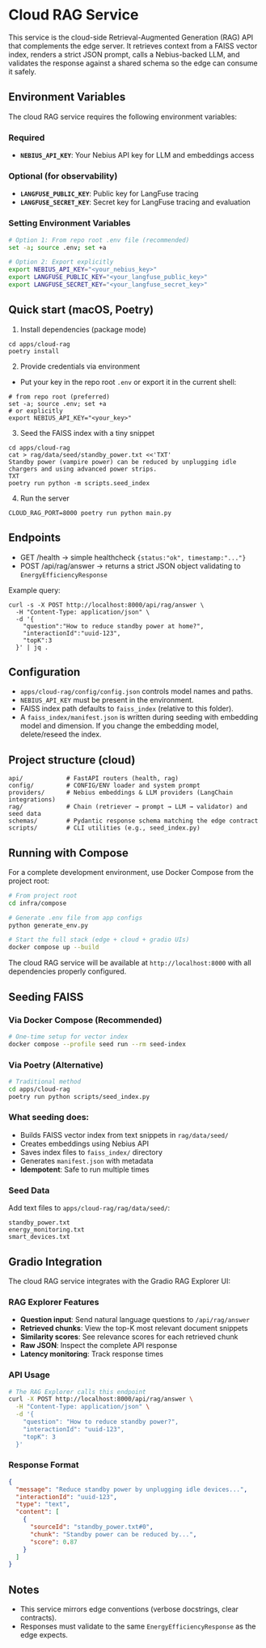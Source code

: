 # Cloud RAG Service

This service is the cloud-side Retrieval-Augmented Generation (RAG) API that complements the edge server. It retrieves context from a FAISS vector index, renders a strict JSON prompt, calls a Nebius-backed LLM, and validates the response against a shared schema so the edge can consume it safely.

## Environment Variables

The cloud RAG service requires the following environment variables:

### Required
- **`NEBIUS_API_KEY`**: Your Nebius API key for LLM and embeddings access

### Optional (for observability)
- **`LANGFUSE_PUBLIC_KEY`**: Public key for LangFuse tracing
- **`LANGFUSE_SECRET_KEY`**: Secret key for LangFuse tracing and evaluation

### Setting Environment Variables
```bash
# Option 1: From repo root .env file (recommended)
set -a; source .env; set +a

# Option 2: Export explicitly
export NEBIUS_API_KEY="<your_nebius_key>"
export LANGFUSE_PUBLIC_KEY="<your_langfuse_public_key>"
export LANGFUSE_SECRET_KEY="<your_langfuse_secret_key>"
```

## Quick start (macOS, Poetry)

1) Install dependencies (package mode)
```
cd apps/cloud-rag
poetry install
```

2) Provide credentials via environment
- Put your key in the repo root `.env` or export it in the current shell:
```
# from repo root (preferred)
set -a; source .env; set +a
# or explicitly
export NEBIUS_API_KEY="<your_key>"
```

3) Seed the FAISS index with a tiny snippet
```
cd apps/cloud-rag
cat > rag/data/seed/standby_power.txt <<'TXT'
Standby power (vampire power) can be reduced by unplugging idle chargers and using advanced power strips.
TXT
poetry run python -m scripts.seed_index
```

4) Run the server
```
CLOUD_RAG_PORT=8000 poetry run python main.py
```

## Endpoints
- GET /health → simple healthcheck `{status:"ok", timestamp:"..."}`
- POST /api/rag/answer → returns a strict JSON object validating to `EnergyEfficiencyResponse`

Example query:
```
curl -s -X POST http://localhost:8000/api/rag/answer \
  -H "Content-Type: application/json" \
  -d '{
    "question":"How to reduce standby power at home?",
    "interactionId":"uuid-123",
    "topK":3
  }' | jq .
```

## Configuration
- `apps/cloud-rag/config/config.json` controls model names and paths.
- `NEBIUS_API_KEY` must be present in the environment.
- FAISS index path defaults to `faiss_index` (relative to this folder).
- A `faiss_index/manifest.json` is written during seeding with embedding model and dimension. If you change the embedding model, delete/reseed the index.

## Project structure (cloud)
```
api/            # FastAPI routers (health, rag)
config/         # CONFIG/ENV loader and system prompt
providers/      # Nebius embeddings & LLM providers (LangChain integrations)
rag/            # Chain (retriever → prompt → LLM → validator) and seed data
schemas/        # Pydantic response schema matching the edge contract
scripts/        # CLI utilities (e.g., seed_index.py)
```

## Running with Compose

For a complete development environment, use Docker Compose from the project root:

```bash
# From project root
cd infra/compose

# Generate .env file from app configs
python generate_env.py

# Start the full stack (edge + cloud + gradio UIs)
docker compose up --build
```

The cloud RAG service will be available at `http://localhost:8000` with all dependencies properly configured.

## Seeding FAISS

### Via Docker Compose (Recommended)
```bash
# One-time setup for vector index
docker compose --profile seed run --rm seed-index
```

### Via Poetry (Alternative)
```bash
# Traditional method
cd apps/cloud-rag
poetry run python scripts/seed_index.py
```

### What seeding does:
- Builds FAISS vector index from text snippets in `rag/data/seed/`
- Creates embeddings using Nebius API
- Saves index files to `faiss_index/` directory
- Generates `manifest.json` with metadata
- **Idempotent**: Safe to run multiple times

### Seed Data
Add text files to `apps/cloud-rag/rag/data/seed/`:
```
standby_power.txt
energy_monitoring.txt
smart_devices.txt
```

## Gradio Integration

The cloud RAG service integrates with the Gradio RAG Explorer UI:

### RAG Explorer Features
- **Question input**: Send natural language questions to `/api/rag/answer`
- **Retrieved chunks**: View the top-K most relevant document snippets
- **Similarity scores**: See relevance scores for each retrieved chunk
- **Raw JSON**: Inspect the complete API response
- **Latency monitoring**: Track response times

### API Usage
```bash
# The RAG Explorer calls this endpoint
curl -X POST http://localhost:8000/api/rag/answer \
  -H "Content-Type: application/json" \
  -d '{
    "question": "How to reduce standby power?",
    "interactionId": "uuid-123",
    "topK": 3
  }'
```

### Response Format
```json
{
  "message": "Reduce standby power by unplugging idle devices...",
  "interactionId": "uuid-123",
  "type": "text",
  "content": [
    {
      "sourceId": "standby_power.txt#0",
      "chunk": "Standby power can be reduced by...",
      "score": 0.87
    }
  ]
}
```

## Notes
- This service mirrors edge conventions (verbose docstrings, clear contracts).
- Responses must validate to the same `EnergyEfficiencyResponse` as the edge expects.
